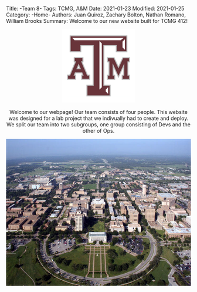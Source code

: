 Title: -Team 8- 
Tags: TCMG, A&M
Date: 2021-01-23
Modified: 2021-01-25
Category: -Home-
Authors: Juan Quiroz, Zachary Bolton, Nathan Romano, William Brooks
Summary: Welcome to our new website built for TCMG 412!

<html>
    <head>
        <title>-Team 8-</title>
        <meta name="tags" content="TCMG, A&M" />
        <meta name="date" content="2021-01-23" />
        <meta name="modified" content="2021-01-25" />
        <meta name="category" content="-Home-" />
        <meta name="authors" content="Juan Quiroz, Zachary Bolot, Nathan Romano, William Brooks" />
        <meta name="summary" content="Welcome to our new website built for TCMG 412!" />
    </head>
    <body>
        <center><img src="images/logo.jpg" alt="Texas A&M Logo" width="200" height="200">
        <p>Welcome to our webpage! Our team consists of four people. This website was designed for a lab project that we indivually had to create and deploy. We split our team into two subgroups, one group consisting of Devs and the other of Ops.</p>
        <img src="images/campus.jpg" alt="Texas A&M Campus" width="700"height="400"></center>
    </body>
</html>
